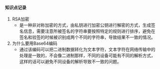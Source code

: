 #### 知识点记录

1. RSA加密
   - 是一种非对称加密的方式，由私钥进行加密公钥进行解密的方式，生成签名信息，需要注意所被签名的字符串要按照特定的规则进行排序，避免在签名和验签的时候被识别成两个不同的字符串，导致结果不一致的情况。
2. 为什么要用Base64编码
   - 通过该编码可以把二进制数据转化为文本字符，文本字符在网络传输中的处理是一致的，不会像二进制那样，不同的设备可能有不同的解析方式，这样的话可以避免不同设备的解析导致不一致的问题。
